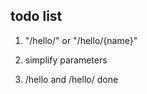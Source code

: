 ## todo list

1. "/hello/<int>" or "/hello/{name}"

2. simplify parameters

3. /hello and /hello/  done

